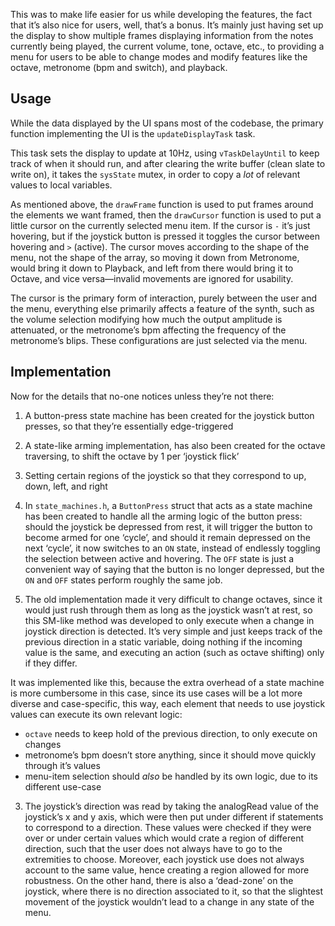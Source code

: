 This was to make life easier for us while developing the features, the fact that it’s also nice for users, well, that’s a bonus. It’s mainly just having set up the display to show multiple frames displaying information from the notes currently being played, the current volume, tone, octave, etc., to providing a menu for users to be able to change modes and modify features like the octave, metronome (bpm and switch), and playback. 

## Usage

While the data displayed by the UI spans most of the codebase, the primary function implementing the UI is the `updateDisplayTask` task. 

This task sets the display to update at 10Hz, using `vTaskDelayUntil` to keep track of when it should run, and after clearing the write buffer (clean slate to write on), it takes the `sysState` mutex, in order to copy a *lot* of relevant values to local variables.

As mentioned above, the `drawFrame` function is used to put frames around the elements we want framed, then the `drawCursor` function is used to put a little cursor on the currently selected menu item. If the cursor is `-` it’s just hovering, but if the joystick button is pressed it toggles the cursor between hovering and `>` (active). The cursor moves according to the shape of the menu, not the shape of the array, so moving it down from Metronome, would bring it down to Playback, and left from there would bring it to Octave, and vice versa—invalid movements are ignored for usability.

The cursor is the primary form of interaction, purely between the user and the menu, everything else primarily affects a feature of the synth, such as the volume selection modifying how much the output amplitude is attenuated, or the metronome’s bpm affecting the frequency of the metronome’s blips. These configurations are just selected via the menu.

## Implementation

Now for the details that no-one notices unless they’re not there:

1. A button-press state machine has been created for the joystick button presses, so that they’re essentially edge-triggered
2. A state-like arming implementation, has also been created for the octave traversing, to shift the octave by 1 per ‘joystick flick’
3. Setting certain regions of the joystick so that they correspond to up, down, left, and right

1. In `state_machines.h`, a `ButtonPress` struct that acts as a state machine has been created to handle all the arming logic of the button press: should the joystick be depressed from rest, it will trigger the button to become armed for one ‘cycle’, and should it remain depressed on the next ‘cycle’, it now switches to an `ON` state, instead of endlessly toggling the selection between active and hovering. The `OFF` state is just a convenient way of saying that the button is no longer depressed, but the `ON` and `OFF` states perform roughly the same job.

2. The old implementation made it very difficult to change octaves, since it would just rush through them as long as the joystick wasn’t at rest, so this SM-like method was developed to only execute when a change in joystick direction is detected. It’s very simple and just keeps track of the previous direction in a static variable, doing nothing if the incoming value is the same, and executing an action (such as octave shifting) only if they differ.

It was implemented like this, because the extra overhead of a state machine is more cumbersome in this case, since its use cases will be a lot more diverse and case-specific, this way, each element that needs to use joystick values can execute its own relevant logic: 

- `octave` needs to keep hold of the previous direction, to only execute on changes
- metronome’s bpm doesn’t store anything, since it should move quickly through it’s values
- menu-item selection should *also* be handled by its own logic, due to its different use-case

3. The joystick’s direction was read by taking the analogRead value of the joystick’s x and y axis, which were then put under different if statements to correspond to a direction. These values were checked if they were over or under certain values which would crate a region of different direction, such that the user does not always have to go to the extremities to choose. Moreover, each joystick use does not always account to the same value, hence creating a region allowed for more robustness. On the other hand, there is also a ‘dead-zone’ on the joystick, where there is no direction associated to it, so that the slightest movement of the joystick wouldn’t lead to a change in any state of the menu.

